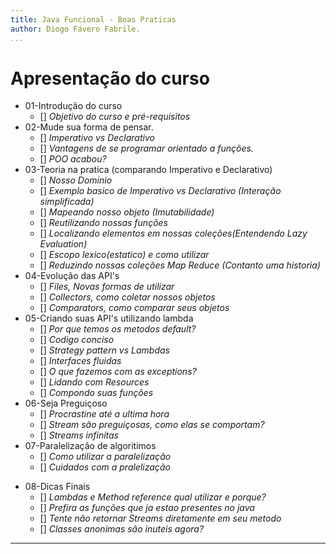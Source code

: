 ```yaml
---
title: Java Funcional - Boas Praticas
author: Diogo Fávero Fabrile.
...
```


# Apresentação do curso
* 01-Introdução do curso
    + [] _Objetivo do curso e pré-requisitos_
* 02-Mude sua forma de pensar.
    + [] _Imperativo vs Declarativo_
    + [] _Vantagens de se programar orientado a funções._
    + [] _POO acabou?_
* 03-Teoria na pratica (comparando Imperativo e Declarativo)
    + [] _Nosso Dominio_
    + [] _Exemplo basico de Imperativo vs Declarativo (Interação simplificada)_
    + [] _Mapeando nosso objeto (Imutabilidade)_
    + [] _Reutilizando nossas funções_
    + [] _Localizando elementos em nossas coleções(Entendendo Lazy Evaluation)_
    + [] _Escopo lexico(estatico) e como utilizar_
    + [] _Reduzindo nossas coleções Map Reduce (Contanto uma historia)_ 
* 04-Evolução das API's
    + [] _Files, Novas formas de utilizar_
    + [] _Collectors, como coletar nossos objetos_
    + [] _Comparators, como comparar seus objetos_
* 05-Criando suas API's utilizando lambda
    + [] _Por que temos os metodos default?_
    + [] _Codigo conciso_
    + [] _Strategy pattern vs Lambdas_
    + [] _Interfaces fluidas_
    + [] _O que fazemos com as exceptions?_
    + [] _Lidando com Resources_
    + [] _Compondo suas funções_
* 06-Seja Preguiçoso
    + [] _Procrastine até a ultima hora_
    + [] _Stream são preguiçosas, como elas se comportam?_
    + [] _Streams infinitas_
* 07-Paralelização de algoritimos
    + [] _Como utilizar a paralelização_
    + [] _Cuidados com a pralelização_
+ 08-Dicas Finais
    + [] _Lambdas e Method reference qual utilizar e porque?_
    + [] _Prefira as funções que ja estao presentes no java_
    + [] _Tente não retornar Streams diretamente em seu metodo_
    + [] _Classes anonimas são inuteis agora?_
    
---